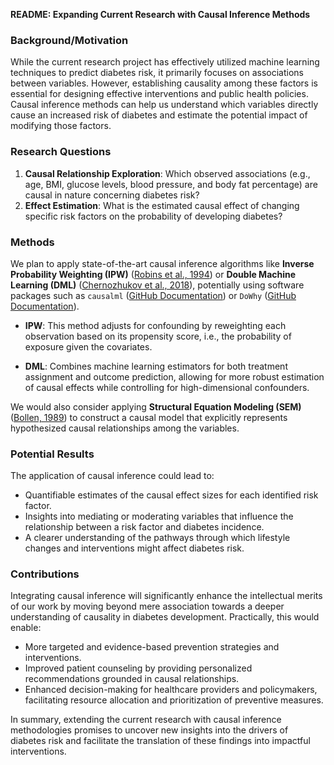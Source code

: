 **README: Expanding Current Research with Causal Inference Methods**

### Background/Motivation
While the current research project has effectively utilized machine learning techniques to predict diabetes risk, it primarily focuses on associations between variables. However, establishing causality among these factors is essential for designing effective interventions and public health policies. Causal inference methods can help us understand which variables directly cause an increased risk of diabetes and estimate the potential impact of modifying those factors.

### Research Questions
1. **Causal Relationship Exploration**: Which observed associations (e.g., age, BMI, glucose levels, blood pressure, and body fat percentage) are causal in nature concerning diabetes risk?
2. **Effect Estimation**: What is the estimated causal effect of changing specific risk factors on the probability of developing diabetes?

### Methods
We plan to apply state-of-the-art causal inference algorithms like **Inverse Probability Weighting (IPW)** ([Robins et al., 1994](https://www.ncbi.nlm.nih.gov/pmc/articles/PMC1044287/)) or **Double Machine Learning (DML)** ([Chernozhukov et al., 2018](https://arxiv.org/abs/1608.00060)), potentially using software packages such as `causalml` ([GitHub Documentation](https://github.com/uber/causalml)) or `DoWhy` ([GitHub Documentation](https://microsoft.github.io/dowhy/)). 

- **IPW**: This method adjusts for confounding by reweighting each observation based on its propensity score, i.e., the probability of exposure given the covariates.
  
- **DML**: Combines machine learning estimators for both treatment assignment and outcome prediction, allowing for more robust estimation of causal effects while controlling for high-dimensional confounders.

We would also consider applying **Structural Equation Modeling (SEM)** ([Bollen, 1989](https://psycnet.apa.org/record/1989-98043-001)) to construct a causal model that explicitly represents hypothesized causal relationships among the variables.

### Potential Results
The application of causal inference could lead to:
- Quantifiable estimates of the causal effect sizes for each identified risk factor.
- Insights into mediating or moderating variables that influence the relationship between a risk factor and diabetes incidence.
- A clearer understanding of the pathways through which lifestyle changes and interventions might affect diabetes risk.

### Contributions
Integrating causal inference will significantly enhance the intellectual merits of our work by moving beyond mere association towards a deeper understanding of causality in diabetes development. Practically, this would enable:
- More targeted and evidence-based prevention strategies and interventions.
- Improved patient counseling by providing personalized recommendations grounded in causal relationships.
- Enhanced decision-making for healthcare providers and policymakers, facilitating resource allocation and prioritization of preventive measures.

In summary, extending the current research with causal inference methodologies promises to uncover new insights into the drivers of diabetes risk and facilitate the translation of these findings into impactful interventions.
